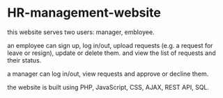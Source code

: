 # HR-management-website
this website serves two users: manager, embloyee.

an employee can sign up, log in/out, upload requests (e.g. a request for leave or resign), update or delete them. and view the list of requests and their status.

a manager can log in/out, view requests and approve or decline them.

the website is built using PHP, JavaScript, CSS, AJAX, REST API, SQL.
